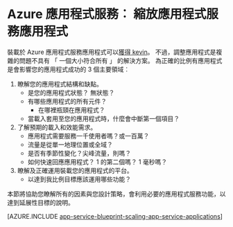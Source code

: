 <properties
    pageTitle="Azure 應用程式服務︰ 縮放應用程式服務應用程式"
    description="了解性，調整應用程式服務中的應用程式。"
    keywords="應用程式 azure 服務應用程式服務，可調整應用程式服務方案、 小數位數，應用程式服務成本"
    services="app-service"
    documentationCenter=""
    authors="btardif"
    manager="wpickett"
    editor=""/>

<tags
    ms.service="app-service"
    ms.workload="na"
    ms.tgt_pltfrm="na"
    ms.devlang="na"
    ms.topic="article"
    ms.date="10/07/2016"
    ms.author="byvinyal"/>

# <a name="azure-app-service-scaling-app-service-applications"></a>Azure 應用程式服務︰ 縮放應用程式服務應用程式

裝載於 Azure 應用程式服務應用程式可以[獲得 kevin](https://azure.microsoft.com/blog/canadian-broadcasting-corporation-radio-canada-leverage-azure-for-smooth-election-coverage/)。
不過，調整應用程式是複雜的問題不具有 「 一個大小符合所有 」 的解決方案。 為正確的比例有應用程式是會影響您的應用程式成功的 3 個主要領域︰

1. 瞭解您的應用程式結構和缺點。
    * 是您的應用程式狀態？ 無狀態？
    * 有哪些應用程式的所有元件？
        * 在哪裡瓶頸在應用程式？
    * 當載入套用至您的應用程式時，什麼會中斷第一個項目？
2. 了解預期的載入和效能需求。
    * 應用程式需要服務一千使用者嗎？或一百萬？
    * 流量是從單一地理位置或全域？
    * 是否有季節性變化？尖峰流量，則嗎？
    * 如何快速回應應用程式？ 1 的第二個嗎？ 1 毫秒嗎？
3. 瞭解及正確運用裝載您的應用程式的平台。
    * 以達到我比例目標應該運用哪些功能？

本節將協助您瞭解所有的因素與您設計策略，會利用必要的應用程式服務功能，以達到延展性目標的說明。

[AZURE.INCLUDE [app-service-blueprint-scaling-app-service-applications](../../includes/app-service-blueprint-scaling-app-service-applications.md)]
